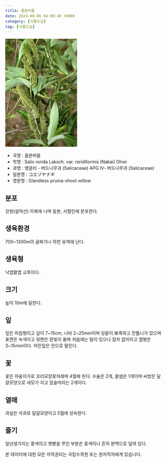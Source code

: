```yaml
---
title: 좀분버들
date: 2024-08-06 04:08:40 +0800
category: [식물도감]
tag: [식물도감]
---
```




![좀분버들](/assets/img/fileUpload/plants/basic/Salicaceae/Salix/16887/3_th2.JPG)
- 국명 : 좀분버들
- 학명 : Salix rorida Laksch. var. roridiformis (Nakai) Ohwi
- 과명 : 앵글러 - 버드나무과 (Salicaceae) APG Ⅳ- 버드나무과 (Salicaceae)
- 일본명 : コエゾヤナギ
- 영문명 : Glandless pruina-shoot willow


## 분포
강원(설악산) 이북에 나며 일본, 사할린에 분포한다.
## 생육환경
700~1300m의 골짜기나 하천 유역에 난다.
## 생육형
낙엽활엽 교목이다.
## 크기
높이 10m에 달한다.
## 잎
잎은 피침형이고 길이 7~15cm, 나비 2~25mm이며 양끝이 뾰족하고 잔톱니가 있으며 표면은 녹색이고 뒷면은 흰빛이 돌며 처음에는 털이 있으나 점차 없어지고 엽병은 3~15mm이다. 어린잎은 안으로 말린다.
## 꽃
꽃은 자웅이가로 꼬리모양꽃차례며 4월에 핀다. 수술은 2개, 꿀샘은 1개이며 씨방은 달걀모양으로 네모가 지고 암술머리는 2개이다.
## 열매
과실은 삭과로 달걀모양이고 5월에 성숙한다.
## 줄기
일년생가지는 황색이고 햇볕을 쪼인 부분은 홍색이나 흔히 분백으로 덮여 있다.






본 데이터에 대한 모든 저작권리는 국립수목원 또는 원저작자에게 있습니다.
